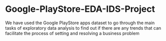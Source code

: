 # Google-PlayStore-EDA-IDS-Project
We have used the Google PlayStore apps dataset to go through the main tasks of exploratory data analysis to find out if there are any trends that can facilitate the process of setting and resolving a business problem  
